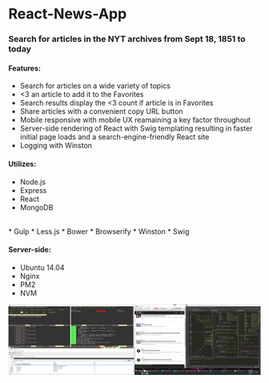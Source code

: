 # React-News-App

### Search for articles in the NYT archives from Sept 18, 1851 to today

#### Features:
* Search for articles on a wide variety of topics
* <3 an article to add it to the Favorites
* Search results display the <3 count if article is in Favorites
* Share articles with a convenient copy URL button
* Mobile responsive with mobile UX reamaining a key factor throughout
* Server-side rendering of React with Swig templating resulting in faster initial page loads and a search-engine-friendly React site
* Logging with Winston

#### Utilizes:
* Node.js
* Express
* React
* MongoDB<br />
<br />
* Gulp
* Less.js
* Bower
* Browserify
* Winston
* Swig

#### Server-side:
* Ubuntu 14.04
* Nginx
* PM2
* NVM

![](https://raw.githubusercontent.com/kevinhaas/React-News-App/master/doc/nyt-react-mongo-pm2-linux-demo.png)
